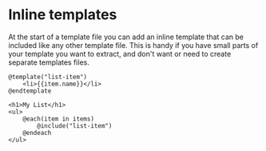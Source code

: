 # Inline templates

At the start of a template file you can add an inline template that can be included like any other template file. This is handy if you have small parts of your template you want to extract, and don't want or need to create separate templates files.



```
@template("list-item")
    <li>{{item.name}}</li>
@endtemplate

<h1>My List</h1>
<ul>
    @each(item in items)
        @include("list-item")
    @endeach
</ul>
```
